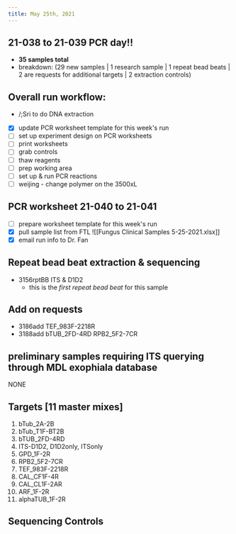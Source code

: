 ```yaml
---
title: May 25th, 2021
---
```


## 21-038 to 21-039 PCR day!!
- **35 samples total**
- breakdown: (29 new samples | 1 research sample | 1 repeat bead beats | 2 are requests for additional targets | 2 extraction controls)
## Overall run workflow:
- /;Sri to do DNA extraction
- [x] update PCR worksheet template for this week's run
- [ ] set up experiment design on PCR worksheets
- [ ] print worksheets
- [ ] grab controls
- [ ] thaw reagents
- [ ] prep working area
- [ ] set up & run PCR reactions
- [ ] weijing - change polymer on the 3500xL
## PCR worksheet 21-040 to 21-041
- [ ] prepare worksheet template for this week's run
- [x] pull sample list from FTL ![[Fungus Clinical Samples 5-25-2021.xlsx]]
- [x] email run info to Dr. Fan
## Repeat bead beat extraction & sequencing
- 3156rptBB ITS & D1D2
	- this is the *first repeat bead beat* for this sample
## Add on requests
- 3186add TEF_983F-2218R
- 3188add bTUB_2FD-4RD	RPB2_5F2-7CR
## preliminary samples requiring ITS querying through MDL exophiala database
NONE
## Targets [11 master mixes]
1. bTub_2A-2B 
2. bTub_T1F-BT2B
3. bTUB_2FD-4RD
4. ITS-D1D2, D1D2only, ITSonly
5. GPD_1F-2R
6. RPB2_5F2-7CR
7. TEF_983F-2218R
8. CAL_CF1F-4R
9. CAL_CL1F-2AR
10. ARF_1F-2R
11. alphaTUB_1F-2R
## Sequencing Controls